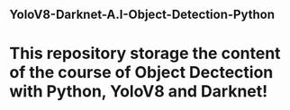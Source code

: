 ## YoloV8-Darknet-A.I-Object-Detection-Python
# This repository storage the content of the course of Object Dectection with Python, YoloV8 and Darknet!

